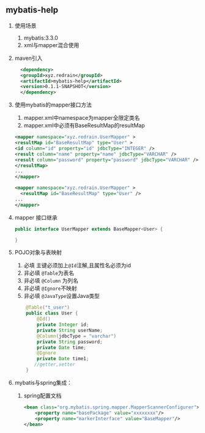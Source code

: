 ## mybatis-help

1. 使用场景
    1. mybatis:3.3.0
    2. xml与mapper混合使用
2. maven引入
     ```xml
       <dependency>
       <groupId>xyz.redrain</groupId>
       <artifactId>mybatis-help</artifactId>
       <version>0.1.1-SNAPSHOT</version>
       </dependency> 
     ```  
3. 使用mybatis的mapper接口方法
     1. mapper.xml中namespace为mapper全限定类名
     2. mapper.xml中必须有BaseResultMap的resultMap
     ```xml
     <mapper namespace="xyz.redrain.UserMapper" >
     <resultMap id="BaseResultMap" type="User" >
     <id column="id" property="id" jdbcType="INTEGER" />
     <result column="name" property="name" jdbcType="VARCHAR" />
     <result column="password" property="password" jdbcType="VARCHAR" />
     </resultMap>
     ...
     </mapper>
     ```
     ```xml
     <mapper namespace="xyz.redrain.UserMapper" >
       <resultMap id="BaseResultMap" type="User" />
     ...
     </mapper>
     ```
4. mapper 接口继承 
    ```java
    public interface UserMapper extends BaseMapper<User> {

    }
    ```
5. POJO对象与表映射

    1. 必填 主键必须加上`@Id`注解,且属性名必须为id
    2. 非必填 `@Table`为表名
    3. 非必填 `@Column` 为列名
    4. 非必填 `@Ignore`不映射
    5. 非必填 `@JavaType`设置Java类型
    
    ```java
        @Table("t_user")
        public class User {
            @Id()
            private Integer id;
            private String userName;
            @Column(jdbcType = "varchar")
            private String password;
            private Date time;
            @Ignore
            private Date time1;
           //getter,setter
        }
    ``` 
6. mybatis与spring集成：
    
    1. spring配置文档
        ```xml
        <bean class="org.mybatis.spring.mapper.MapperScannerConfigurer">
            <property name="basePackage" value="xxxxxxxx"/>
            <property name="markerInterface" value="BaseMapper"/>
        </bean>  
        ```
                  
    